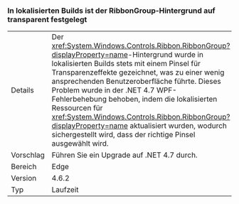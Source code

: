 ### <a name="ribbongroup-background-is-set-to-transparent-in-localized-builds"></a>In lokalisierten Builds ist der RibbonGroup-Hintergrund auf transparent festgelegt

|   |   |
|---|---|
|Details|Der <xref:System.Windows.Controls.Ribbon.RibbonGroup?displayProperty=name>-Hintergrund wurde in lokalisierten Builds stets mit einem Pinsel für Transparenzeffekte gezeichnet, was zu einer wenig ansprechenden Benutzeroberfläche führte. Dieses Problem wurde in der .NET 4.7 WPF-Fehlerbehebung behoben, indem die lokalisierten Ressourcen für <xref:System.Windows.Controls.Ribbon.RibbonGroup?displayProperty=name> aktualisiert wurden, wodurch sichergestellt wird, dass der richtige Pinsel ausgewählt wird.|
|Vorschlag|Führen Sie ein Upgrade auf .NET 4.7 durch.|
|Bereich|Edge|
|Version|4.6.2|
|Typ|Laufzeit|

